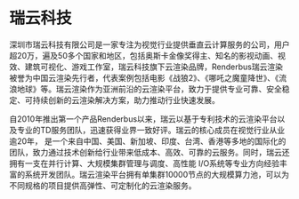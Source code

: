 # 瑞云科技

深圳市瑞云科技有限公司是一家专注为视觉行业提供垂直云计算服务的公司，用户超20万，遍及50多个国家和地区，包括奥斯卡金像奖得主、知名的影视动画、视效、建筑可视化、游戏工作室，瑞云科技旗下云渲染品牌，Renderbus瑞云渲染被誉为中国云渲染先行者，代表案例包括电影《战狼2》、《哪吒之魔童降世》、《流浪地球》等。瑞云渲染作为亚洲前沿的云渲染平台，致力于提供专业可靠、安全稳定、可持续创新的云渲染解决方案，助力推动行业快速发展。

自2010年推出第一个产品Renderbus以来，瑞云以基于专利技术的云渲染平台以及专业的TD服务团队，迅速获得业界一致好评。瑞云的核心成员在视觉行业从业逾20年， 是一个来自中国、美国、新加坡、印度、台湾、香港等多地的国际化的团队，致力通过技术创新给行业带来低成本、高效、可靠的云服务。同时，瑞云还拥有一支在并行计算、大规模集群管理与调度、高性能 I/O系统等专业方向经验丰富的系统开发团队。瑞云渲染平台拥有单集群10000节点的大规模算力池，可以为不同规格的项目提供高弹性、可定制化的云渲染服务。
